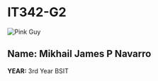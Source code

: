 # IT342-G2

![Pink Guy](https://images-wixmp-ed30a86b8c4ca887773594c2.wixmp.com/f/f8b963df-dc37-4620-9c86-6b58af16fec4/dac3nzo-4ecf48b9-9b3b-4e63-b30d-a6c58536b717.jpg/v1/fit/w_400,h_406,q_70,strp/pink_guy_by_sibbies_dac3nzo-375w-2x.jpg?token=eyJ0eXAiOiJKV1QiLCJhbGciOiJIUzI1NiJ9.eyJzdWIiOiJ1cm46YXBwOjdlMGQxODg5ODIyNjQzNzNhNWYwZDQxNWVhMGQyNmUwIiwiaXNzIjoidXJuOmFwcDo3ZTBkMTg4OTgyMjY0MzczYTVmMGQ0MTVlYTBkMjZlMCIsIm9iaiI6W1t7ImhlaWdodCI6Ijw9NDA2IiwicGF0aCI6IlwvZlwvZjhiOTYzZGYtZGMzNy00NjIwLTljODYtNmI1OGFmMTZmZWM0XC9kYWMzbnpvLTRlY2Y0OGI5LTliM2ItNGU2My1iMzBkLWE2YzU4NTM2YjcxNy5qcGciLCJ3aWR0aCI6Ijw9NDAwIn1dXSwiYXVkIjpbInVybjpzZXJ2aWNlOmltYWdlLm9wZXJhdGlvbnMiXX0.UH7GIkLRRLGyC4ljldVATL3CKBrMsxQFnVZHHc2IRQY)

## Name: Mikhail James P Navarro

**YEAR:** 3rd Year BSIT  
